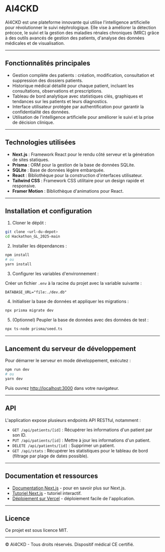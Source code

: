 # AI4CKD

AI4CKD est une plateforme innovante qui utilise l'intelligence artificielle pour révolutionner le suivi néphrologique. Elle vise à améliorer la détection précoce, le suivi et la gestion des maladies rénales chroniques (MRC) grâce à des outils avancés de gestion des patients, d'analyse des données médicales et de visualisation.

---

## Fonctionnalités principales

- Gestion complète des patients : création, modification, consultation et suppression des dossiers patients.
- Historique médical détaillé pour chaque patient, incluant les consultations, observations et prescriptions.
- Tableau de bord analytique avec statistiques clés, graphiques et tendances sur les patients et leurs diagnostics.
- Interface utilisateur protégée par authentification pour garantir la confidentialité des données.
- Utilisation de l'intelligence artificielle pour améliorer le suivi et la prise de décision clinique.

---

## Technologies utilisées

- **Next.js** : Framework React pour le rendu côté serveur et la génération de sites statiques.
- **Prisma** : ORM pour la gestion de la base de données SQLite.
- **SQLite** : Base de données légère embarquée.
- **React** : Bibliothèque pour la construction d'interfaces utilisateur.
- **Tailwind CSS** : Framework CSS utilitaire pour un design rapide et responsive.
- **Framer Motion** : Bibliothèque d'animations pour React.

---

## Installation et configuration

1. Cloner le dépôt :

```bash
git clone <url-du-depot>
cd Hackathon_GL_2025-main
```

2. Installer les dépendances :

```bash
npm install
# ou
yarn install
```

3. Configurer les variables d'environnement :

Créer un fichier `.env` à la racine du projet avec la variable suivante :

```
DATABASE_URL="file:./dev.db"
```

4. Initialiser la base de données et appliquer les migrations :

```bash
npx prisma migrate dev
```

5. (Optionnel) Peupler la base de données avec des données de test :

```bash
npx ts-node prisma/seed.ts
```

---

## Lancement du serveur de développement

Pour démarrer le serveur en mode développement, exécutez :

```bash
npm run dev
# ou
yarn dev
```

Puis ouvrez [http://localhost:3000](http://localhost:3000) dans votre navigateur.

---

## API

L'application expose plusieurs endpoints API RESTful, notamment :

- `GET /api/patients/[id]` : Récupérer les informations d'un patient par son ID.
- `PUT /api/patients/[id]` : Mettre à jour les informations d'un patient.
- `DELETE /api/patients/[id]` : Supprimer un patient.
- `GET /api/stats` : Récupérer les statistiques pour le tableau de bord (filtrage par plage de dates possible).

---

## Documentation et ressources

- [Documentation Next.js](https://nextjs.org/docs) - pour en savoir plus sur Next.js.
- [Tutoriel Next.js](https://nextjs.org/learn) - tutoriel interactif.
- [Déploiement sur Vercel](https://vercel.com/new?utm_medium=default-template&filter=next.js&utm_source=create-next-app&utm_campaign=create-next-app-readme) - déploiement facile de l'application.

---

## Licence

Ce projet est sous licence MIT.

---

© AI4CKD - Tous droits réservés. Dispositif médical CE certifié.
